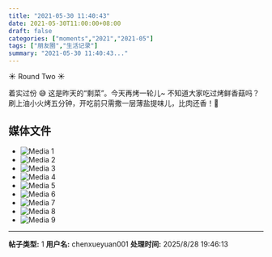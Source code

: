 ```yaml
---
title: "2021-05-30 11:40:43"
date: 2021-05-30T11:00:00+08:00
draft: false
categories: ["moments","2021","2021-05"]
tags: ["朋友圈","生活记录"]
summary: "2021-05-30 11:40:43..."
---
```


☀️ Round Two ☀️

着实过份 😅 这是昨天的“剩菜”。今天再烤一轮儿~ 不知道大家吃过烤鲜香菇吗？刷上油小火烤五分钟，开吃前只需撒一层薄盐提味儿，比肉还香！🤤

## 媒体文件

- ![Media 1](/Moments/photos/2021-05-30/202105301140430.jpg)
- ![Media 2](/Moments/photos/2021-05-30/202105301140431.jpg)
- ![Media 3](/Moments/photos/2021-05-30/202105301140432.jpg)
- ![Media 4](/Moments/photos/2021-05-30/202105301140433.jpg)
- ![Media 5](/Moments/photos/2021-05-30/202105301140434.jpg)
- ![Media 6](/Moments/photos/2021-05-30/202105301140435.jpg)
- ![Media 7](/Moments/photos/2021-05-30/202105301140436.jpg)
- ![Media 8](/Moments/photos/2021-05-30/202105301140437.jpg)
- ![Media 9](/Moments/photos/2021-05-30/202105301140438.jpg)

---

**帖子类型:** 1
**用户名:** chenxueyuan001
**处理时间:** 2025/8/28 19:46:13